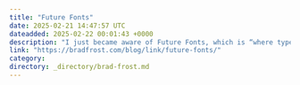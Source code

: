 ```yaml
---
title: "Future Fonts"
date: 2025-02-21 14:47:57 UTC
dateadded: 2025-02-22 00:01:43 +0000
description: "I just became aware of Future Fonts, which is “where type designers sell fonts-in-progress. Despite not actively being in the market to buy fonts, I ended up buying this beauty called Mayonnaise and swapping out a boring-in-retrospect Google Font for […]"
link: "https://bradfrost.com/blog/link/future-fonts/"
category:
directory: _directory/brad-frost.md
---
```

